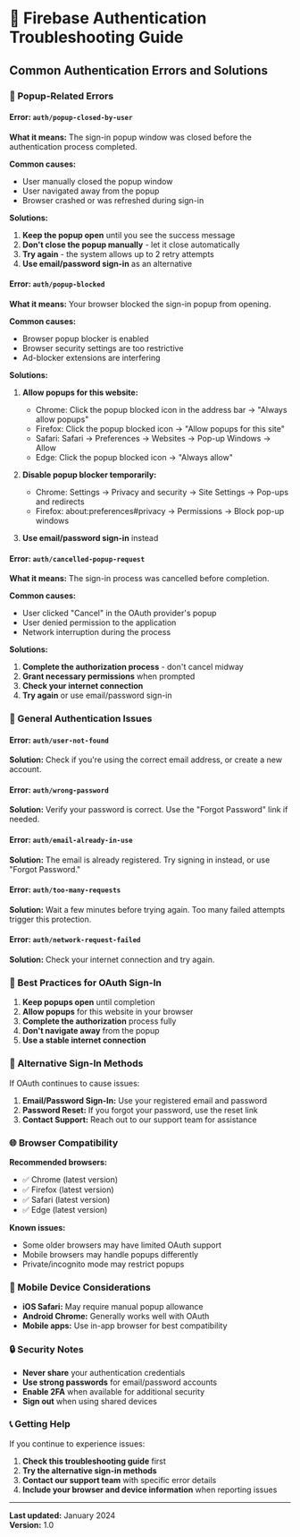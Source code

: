 # 🔐 Firebase Authentication Troubleshooting Guide

## Common Authentication Errors and Solutions

### 🚨 Popup-Related Errors

#### **Error: `auth/popup-closed-by-user`**
**What it means:** The sign-in popup window was closed before the authentication process completed.

**Common causes:**
- User manually closed the popup window
- User navigated away from the popup
- Browser crashed or was refreshed during sign-in

**Solutions:**
1. **Keep the popup open** until you see the success message
2. **Don't close the popup manually** - let it close automatically
3. **Try again** - the system allows up to 2 retry attempts
4. **Use email/password sign-in** as an alternative

#### **Error: `auth/popup-blocked`**
**What it means:** Your browser blocked the sign-in popup from opening.

**Common causes:**
- Browser popup blocker is enabled
- Browser security settings are too restrictive
- Ad-blocker extensions are interfering

**Solutions:**
1. **Allow popups for this website:**
   - Chrome: Click the popup blocked icon in the address bar → "Always allow popups"
   - Firefox: Click the popup blocked icon → "Allow popups for this site"
   - Safari: Safari → Preferences → Websites → Pop-up Windows → Allow
   - Edge: Click the popup blocked icon → "Always allow"

2. **Disable popup blocker temporarily:**
   - Chrome: Settings → Privacy and security → Site Settings → Pop-ups and redirects
   - Firefox: about:preferences#privacy → Permissions → Block pop-up windows

3. **Use email/password sign-in** instead

#### **Error: `auth/cancelled-popup-request`**
**What it means:** The sign-in process was cancelled before completion.

**Common causes:**
- User clicked "Cancel" in the OAuth provider's popup
- User denied permission to the application
- Network interruption during the process

**Solutions:**
1. **Complete the authorization process** - don't cancel midway
2. **Grant necessary permissions** when prompted
3. **Check your internet connection**
4. **Try again** or use email/password sign-in

### 🔧 General Authentication Issues

#### **Error: `auth/user-not-found`**
**Solution:** Check if you're using the correct email address, or create a new account.

#### **Error: `auth/wrong-password`**
**Solution:** Verify your password is correct. Use the "Forgot Password" link if needed.

#### **Error: `auth/email-already-in-use`**
**Solution:** The email is already registered. Try signing in instead, or use "Forgot Password."

#### **Error: `auth/too-many-requests`**
**Solution:** Wait a few minutes before trying again. Too many failed attempts trigger this protection.

#### **Error: `auth/network-request-failed`**
**Solution:** Check your internet connection and try again.

### 🎯 Best Practices for OAuth Sign-In

1. **Keep popups open** until completion
2. **Allow popups** for this website in your browser
3. **Complete the authorization** process fully
4. **Don't navigate away** from the popup
5. **Use a stable internet connection**

### 🚀 Alternative Sign-In Methods

If OAuth continues to cause issues:

1. **Email/Password Sign-In:** Use your registered email and password
2. **Password Reset:** If you forgot your password, use the reset link
3. **Contact Support:** Reach out to our support team for assistance

### 🌐 Browser Compatibility

**Recommended browsers:**
- ✅ Chrome (latest version)
- ✅ Firefox (latest version)
- ✅ Safari (latest version)
- ✅ Edge (latest version)

**Known issues:**
- Some older browsers may have limited OAuth support
- Mobile browsers may handle popups differently
- Private/incognito mode may restrict popups

### 📱 Mobile Device Considerations

- **iOS Safari:** May require manual popup allowance
- **Android Chrome:** Generally works well with OAuth
- **Mobile apps:** Use in-app browser for best compatibility

### 🔒 Security Notes

- **Never share** your authentication credentials
- **Use strong passwords** for email/password accounts
- **Enable 2FA** when available for additional security
- **Sign out** when using shared devices

### 📞 Getting Help

If you continue to experience issues:

1. **Check this troubleshooting guide** first
2. **Try the alternative sign-in methods**
3. **Contact our support team** with specific error details
4. **Include your browser and device information** when reporting issues

---

**Last updated:** January 2024  
**Version:** 1.0
